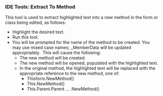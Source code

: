 ﻿### IDE Tools: Extract To Method

This tool is used to extract highlighted text into a new method in the form or class being edited, as follows:

*   Highlight the desired text.
*   Run this tool.
*   You will be prompted for the name of the method to be created. You may use mixed case names; _MemberData will be updated appropriately.  This will cause the following:
    *   The new method will be created.
    *   The new method will be opened, populated with the highlighted text.
    *   In the original method, the highlighted text will be replaced with the appropriate reference to the new method, one of:
        *   Thisform.NewMethod()
        *   This.NewMethod()
        *   This.Parent.Parent … .NewMethod()